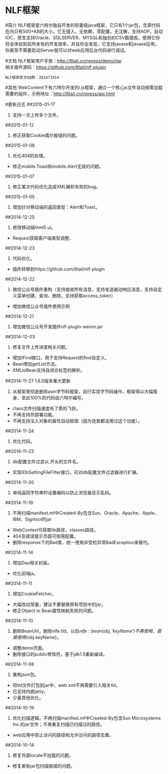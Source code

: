 NLF框架
===

#简介
NLF框架是六特尔独自开发的轻量级java框架，它只有1个jar包，含源代码在内只有500+KB的大小。它无侵入，无依赖，零配置，无注解，支持AOP，自动IOC，原生支持Oracle、SQLSERVER、MYSQL和独创的CSV数据库。使用它你将会体验到前所未有的开发效率，并且你会发现，它支持javase和javaee应用，你甚至不需要启动Server就可以对web应用后台代码进行调试。

#文档
NLF框架用户手册：http://6tail.cn/npress/demo/jsp  
相关插件源码：https://github.com/6tail/nlf-plugin
    
    NLF框架官方QQ群：281471914

#其他
WebContent下有六特尔开发的i.js框架，通过一个核心js文件自动按需加载需要的组件，示例地址：http://6tail.cn/npress/api.html

#更新日志
##2015-01-17
1. 支持一次上传多个文件。

##2015-01-12
1. 修正获取Cookie偶尔报错的问题。

##2015-01-08
1. 优化404的处理。
* 修正mobile.Toast和mobile.Alert无效的问题。

##2015-01-07
1. 修正某次代码优化造成XML解析失败的bug。

##2015-01-05
1. 增加针对移动端的返回类型：Alert和Toast。

##2014-12-25
1. 修改移动端html5 ui。
* Request获取客户端类型调整。

##2014-12-23
1. 代码优化。
* 插件转移到https://github.com/6tail/nlf-plugin

##2014-12-22
1. 微信公众号插件重构（支持接收所有消息，支持发送被动响应消息，支持自定义菜单创建、查询、删除，支持获取access_token）
* 增加微信公众号插件使用示例

##2014-12-21
1. 增加微信公众号开发插件nlf-plugin-weixin.jar

##2014-12-03
1. 修复文件上传进度相关问题。
* 增加IFind接口，用于支持Request的find自定义。
* Bean增加getList方法。
* XMLtoBean支持自闭合标签的解析。

##2014-11-27 1.6.0版本重大更新
1. 从框架里彻底删除asm字节码框架，自行实现字节码操作，框架得以大幅瘦身，至此100%的代码由六特尔编写。
* class文件扫描速度有了质的飞跃。
* 不再支持热部署功能。
* 不再支持注入对象的属性自动赋值（因为连我都没用过这个功能）。

##2014-11-24
1. 优化代码。

##2014-11-23
1. db配置文件过滤以.开头的文件名。
* 实现IDbSettingFileFilter接口，可对db配置文件过滤器进行扩展。

##2014-11-20
1. 单纯返回字符串时设置编码以防止浏览器显示乱码。

##2014-11-19
1. 不再扫描manifest.mf中Created-By包含Sun、Oracle、Apache、Apple、IBM、Signtool的jar
* WebContext可获取lib路径，classes路径。
* 404及错误提示页面可按需配置。
* 删除response下的Bad类，统一使用非受检异常BadException来替代。

##2014-11-14
1. 增加Dao相关封装。
* 优化前端js。

##2014-11-11
1. 增加CookieFetcher。
* 大幅改动常量，建议不要替换原有项目中的jar。
* 修正Object to Bean属性映射失败的问题。

##2014-11-10
1. 删除BeanUtil，删除nlfe.tld，以后${nlfe:bean(obj,'keyName')}不再使用，直接使用${obj.keyName}。
* 调整demo页面。
* 删除接口的public修饰符，基于jdk1.5重新编译。

##2014-11-08
1. 重构json包。
* 将tld文件打包到jar中，web.xml不再需要引入相关tld。
* 已支持内嵌jetty。
* 少量其他优化。

##2014-10-19
1. 优化扫描逻辑，不再扫描manifest.mf中Created-By包含Sun Microsystems Inc.的jar文件；不再重复扫描已扫描过的路径。
* web应用中禁止访问的路径和允许访问的路径去重。

##2014-10-14
1. 修复外部locale不加载的问题。
* 修复某些jar包扫描报错的问题。